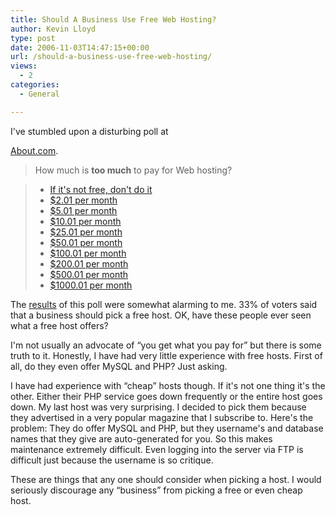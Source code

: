 ```yaml
---
title: Should A Business Use Free Web Hosting?
author: Kevin Lloyd
type: post
date: 2006-11-03T14:47:15+00:00
url: /should-a-business-use-free-web-hosting/
views:
  - 2
categories:
  - General

---
```

<!--adsense-->I've stumbled upon a disturbing poll at

[About.com][1].

> How much is **too much** to pay for Web hosting?

>   * [If it's not free, don't do it][2]
>   * [$2.01 per month][3]
>   * [$5.01 per month][4]
>   * [$10.01 per month][5]
>   * [$25.01 per month][6]
>   * [$50.01 per month][7]
>   * [$100.01 per month][8]
>   * [$200.01 per month][9]
>   * [$500.01 per month][10]
>   * [$1000.01 per month][11]

The [results][12] of this poll were somewhat alarming to me. 33% of voters said that a business should pick a free host. OK, have these people ever seen what a free host offers?

I'm not usually an advocate of &#8220;you get what you pay for&#8221; but there is some truth to it. Honestly, I have had very little experience with free hosts. First of all, do they even offer MySQL and PHP? Just asking.

I have had experience with &#8220;cheap&#8221; hosts though. If it's not one thing it's the other. Either their PHP service goes down frequently or the entire host goes down. My last host was very surprising. I decided to pick them because they advertised in a very popular magazine that I subscribe to. Here's the problem: They do offer MySQL and PHP, but they username's and database names that they give are auto-generated for you. So this makes maintenance extremely difficult. Even logging into the server via FTP is difficult just because the username is so critique.

These are things that any one should consider when picking a host. I would seriously discourage any &#8220;business&#8221; from picking a free or even cheap host.

 [1]: http://webdesign.about.com/b/a/255771.htm
 [2]: http://webdesign.about.com/gi/pages/poll.htm?linkback=http://webdesign.about.com/b/a/255770.htm&poll_id=0526437158&poll=1&submit1=Submit%20Vote
 [3]: http://webdesign.about.com/gi/pages/poll.htm?linkback=http://webdesign.about.com/b/a/255770.htm&poll_id=0526437158&poll=2&submit1=Submit%20Vote
 [4]: http://webdesign.about.com/gi/pages/poll.htm?linkback=http://webdesign.about.com/b/a/255770.htm&poll_id=0526437158&poll=3&submit1=Submit%20Vote
 [5]: http://webdesign.about.com/gi/pages/poll.htm?linkback=http://webdesign.about.com/b/a/255770.htm&poll_id=0526437158&poll=4&submit1=Submit%20Vote
 [6]: http://webdesign.about.com/gi/pages/poll.htm?linkback=http://webdesign.about.com/b/a/255770.htm&poll_id=0526437158&poll=5&submit1=Submit%20Vote
 [7]: http://webdesign.about.com/gi/pages/poll.htm?linkback=http://webdesign.about.com/b/a/255770.htm&poll_id=0526437158&poll=6&submit1=Submit%20Vote
 [8]: http://webdesign.about.com/gi/pages/poll.htm?linkback=http://webdesign.about.com/b/a/255770.htm&poll_id=0526437158&poll=7&submit1=Submit%20Vote
 [9]: http://webdesign.about.com/gi/pages/poll.htm?linkback=http://webdesign.about.com/b/a/255770.htm&poll_id=0526437158&poll=8&submit1=Submit%20Vote
 [10]: http://webdesign.about.com/gi/pages/poll.htm?linkback=http://webdesign.about.com/b/a/255770.htm&poll_id=0526437158&poll=9&submit1=Submit%20Vote
 [11]: http://webdesign.about.com/gi/pages/poll.htm?linkback=http://webdesign.about.com/b/a/255770.htm&poll_id=0526437158&poll=10&submit1=Submit%20Vote
 [12]: http://webdesign.about.com/gi/pages/poll.htm?linkback=http://webdesign.about.com/b/a/255770.htm&poll_id=0526437158